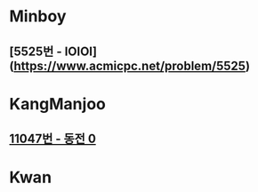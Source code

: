# Minboy
## [5525번 - IOIOI] (https://www.acmicpc.net/problem/5525)

# KangManjoo
## [11047번 - 동전 0](https://www.acmicpc.net/problem/11047)


# Kwan
## 

